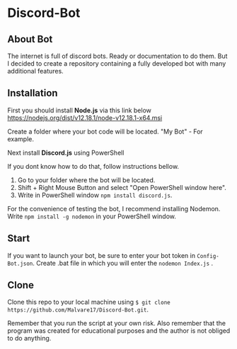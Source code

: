 # Discord-Bot

## About Bot
The internet is full of discord bots. Ready or documentation to do them. But I decided to create a repository containing a fully developed bot with many additional features.


## Installation

First you should install **Node.js** via this link below
	https://nodejs.org/dist/v12.18.1/node-v12.18.1-x64.msi

Create a folder where your bot code will be located. "My Bot" - For example.
	
 Next install **Discord.js** using PowerShell

If you dont know how to do that, follow instructions bellow.
1) Go to your folder where the bot will be located.
2) Shift + Right Mouse Button and select "Open PowerShell window here".
3) Write in PowerShell window `npm install discord.js`.

For the convenience of testing the bot, I recommend installing Nodemon.
Write `npm install -g nodemon` in your PowerShell window.

## Start

If you want to launch your bot, be sure to enter your bot token in `Config-Bot.json`.
Create .bat file in which you will enter the `nodemon Index.js` .

## Clone
Clone this repo to your local machine using `$ git clone https://github.com/Malvare17/Discord-Bot.git`.

Remember that you run the script at your own risk. Also remember that the program was created for educational purposes and the author is not obliged to do anything.
 
